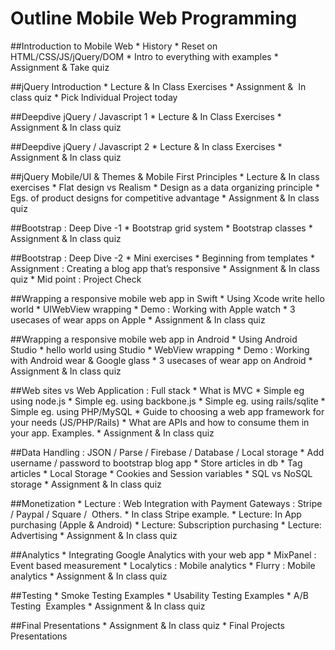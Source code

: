# Outline Mobile Web Programming

##Introduction to Mobile Web
	*	History
	*	Reset on HTML/CSS/JS/jQuery/DOM
	*   Intro to everything with examples
	*	Assignment & Take quiz
	
##jQuery Introduction 
	*	Lecture & In Class Exercises
	*	Assignment &  In class quiz
	*   Pick Individual Project today

##Deepdive jQuery / Javascript 1
	*	Lecture & In Class Exercises
	*	Assignment & In class quiz

##Deepdive	jQuery / Javascript 2
	*	Lecture & In class Exercises
	*	Assignment & In class quiz

##jQuery Mobile/UI & Themes & Mobile First Principles
	*	Lecture & In class exercises
	*	Flat design vs Realism
	*	Design as a data organizing principle
	*	Egs. of product designs for competitive advantage
	*	Assignment & In class quiz

##Bootstrap : Deep Dive -1
	*	Bootstrap grid system
	*	Bootstrap classes
	*	Assignment & In class quiz

##Bootstrap : Deep Dive -2
	*	Mini exercises
	*	Beginning from templates
	*	Assignment : Creating a blog app that’s responsive
	*	Assignment & In class quiz
	*	Mid point : Project Check


##Wrapping a responsive mobile web app in Swift
	*	Using Xcode write hello world
	*	UIWebView wrapping
	*	Demo : Working with Apple watch
	*	3 usecases of wear apps on Apple
	*	Assignment & In class quiz

##Wrapping a responsive mobile web app in Android
	*	Using Android Studio
	*	hello world using Studio
	*	WebView wrapping
	*	Demo : Working with Android wear & Google glass 
	*	3 usecases of wear app on Android
	*	Assignment & In class quiz


##Web sites vs Web Application : Full stack
	*	What is MVC
	*	Simple eg using node.js
	*	Simple eg. using backbone.js
	*	Simple eg. using rails/sqlite
	*	Simple eg. using PHP/MySQL
	*	Guide to choosing a web app framework for your needs (JS/PHP/Rails)
	*	What are APIs and how to consume them in your app. Examples.
	*	Assignment & In class quiz

 
##Data Handling : JSON / Parse / Firebase / Database / Local storage
	*	Add username / password to bootstrap blog app
	*	Store articles in db
	*	Tag articles
	*	Local Storage
	*	Cookies and Session variables
	*	SQL vs NoSQL storage
	*	Assignment & In class quiz

##Monetization
	*	Lecture : Web Integration with Payment Gateways : Stripe / Paypal / Square /  Others. 
	*   In class Stripe example.
	*	Lecture: In App purchasing (Apple & Android)
	*	Lecture: Subscription purchasing 
	*	Lecture: Advertising
	*	Assignment & In class quiz

##Analytics 
	*	Integrating Google Analytics with your web app
	*	MixPanel : Event based measurement
	*	Localytics : Mobile analytics
	*	Flurry : Mobile analytics
	*	Assignment & In class quiz

##Testing 
	*	Smoke Testing Examples
	*	Usability Testing Examples
	*	A/B Testing  Examples
	*	Assignment & In class quiz

##Final Presentations
	*	Assignment & In class quiz
	*	Final Projects Presentations
